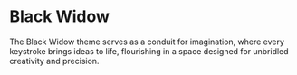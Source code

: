 # Black Widow

The Black Widow theme serves as a conduit for imagination, where every keystroke brings ideas to life, flourishing in a space designed for unbridled creativity and precision.

##
